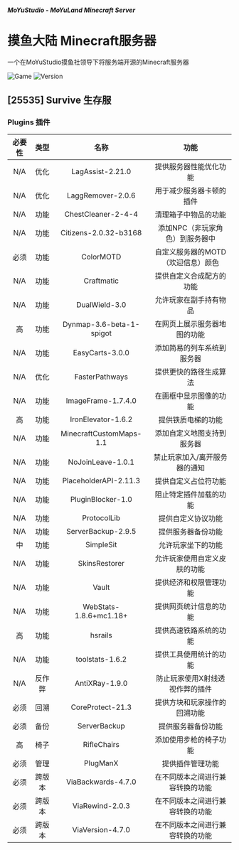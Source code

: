 
##### MoYuStudio - MoYuLand Minecraft Server
# 摸鱼大陆 Minecraft服务器

一个在MoYuStudio摸鱼社领导下将服务端开源的Minecraft服务器

![Game](https://img.shields.io/badge/Game-Minecraft-green.svg?cacheSeconds=2592000)
![Version](https://img.shields.io/badge/Version-1.20.1-green.svg?cacheSeconds=2592000)

## [25535] Survive 生存服

### Plugins 插件

| 必要性 | 类型 | 名称 | 功能 |
| :----: |:----: |:----: |:----: |
| N/A | 优化 | LagAssist-2.21.0 | 提供服务器性能优化功能 |
| N/A | 优化 | LaggRemover-2.0.6 | 用于减少服务器卡顿的插件 |
| N/A | 功能 | ChestCleaner-2-4-4 | 清理箱子中物品的功能 |
| N/A | 功能 | Citizens-2.0.32-b3168 | 添加NPC（非玩家角色）到服务器中 |
| 必须 | 功能 | ColorMOTD | 自定义服务器的MOTD（欢迎信息）颜色 |
| N/A | 功能 | Craftmatic | 提供自定义合成配方的功能 |
| N/A | 功能 | DualWield-3.0 | 允许玩家在副手持有物品 |
| 高 | 功能 | Dynmap-3.6-beta-1-spigot | 在网页上展示服务器地图的功能 |
| N/A | 功能 | EasyCarts-3.0.0 | 添加简易的列车系统到服务器 |
| N/A | 优化 | FasterPathways | 提供更快的路径生成算法 |
| N/A | 功能 | ImageFrame-1.7.4.0 | 在画框中显示图像的功能 |
| 高 | 功能 | IronElevator-1.6.2 | 提供铁质电梯的功能 |
| N/A | 功能 | MinecraftCustomMaps-1.1 | 添加自定义地图支持到服务器 |
| N/A | 功能 | NoJoinLeave-1.0.1 | 禁止玩家加入/离开服务器的通知 |
| N/A | 功能 | PlaceholderAPI-2.11.3 | 提供自定义占位符功能 |
| N/A | 功能 | PluginBlocker-1.0 | 阻止特定插件加载的功能 |
| N/A | 功能 | ProtocolLib | 提供自定义协议功能 |
| N/A | 功能 | ServerBackup-2.9.5 | 提供服务器备份功能 |
| 中 | 功能 | SimpleSit | 允许玩家坐下的功能 |
| N/A | 功能 | SkinsRestorer | 允许玩家使用自定义皮肤的功能 |
| N/A | 功能 | Vault | 提供经济和权限管理功能 |
| N/A | 功能 | WebStats-1.8.6+mc1.18+ | 提供网页统计信息的功能 |
| 高 | 功能 | hsrails | 提供高速铁路系统的功能 |
| N/A | 功能 | toolstats-1.6.2 | 提供工具使用统计的功能 |
| N/A | 反作弊 | AntiXRay-1.9.0 | 防止玩家使用X射线透视作弊的插件 |
| 必须 | 回溯 | CoreProtect-21.3 | 提供方块和玩家操作的回溯功能 |
| 必须 | 备份 | ServerBackup | 提供服务器备份功能 |
| 高 | 椅子 | RifleChairs | 添加使用步枪的椅子功能 |
| 必须 | 管理 | PlugManX | 提供插件管理功能 |
| 必须 | 跨版本 | ViaBackwards-4.7.0 | 在不同版本之间进行兼容转换的功能 |
| 必须 | 跨版本 | ViaRewind-2.0.3 | 在不同版本之间进行兼容转换的功能 |
| 必须 | 跨版本 | ViaVersion-4.7.0 | 在不同版本之间进行兼容转换的功能 |
